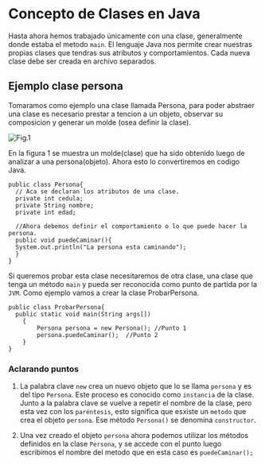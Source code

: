 # Concepto de Clases en Java
Hasta ahora hemos trabajado únicamente con una clase, generalmente donde estaba el metodo `main`. El lenguaje Java nos permite
crear nuestras propias clases que tendras sus atributos y comportamientos. Cada nueva clase debe ser creada en archivo separados.
## Ejemplo clase persona
Tomaramos como ejemplo una clase llamada Persona, para poder abstraer una clase es necesario prestar a tencion a un objeto, 
observar su composicion y generar un molde (osea definir la clase).

![Fig.1](https://entrenamiento-python-basico.readthedocs.io/es/latest/_images/objetos_clases.png)

En la figura 1 se muestra un molde(clase) que ha sido obtenido luego de analizar a una persona(objeto). Ahora esto lo convertiremos en codigo Java.

~~~~
public class Persona{
  // Aca se declaran los atributos de una clase. 
  private int cedula;
  private String nombre;
  private int edad;
  
  //Ahora debemos definir el comportamiento o lo que puede hacer la persona.
  public void puedeCaminar(){  
  System.out.println("La persona esta caminando");  
  }  
}
~~~~

Si queremos probar esta clase necesitaremos de otra clase, una clase que tenga un método `main` y pueda ser reconocida como punto de partida por la `JVM`. Como ejemplo vamos a crear la clase ProbarPersona.

~~~~
public class ProbarPersona{
  public static void main(String args[])
    {
        Persona persona = new Persona(); //Punto 1
        persona.puedeCaminar();  //Punto 2  
    }  
}
~~~~
### Aclarando puntos
1. La palabra clave `new`  crea un nuevo objeto que lo se llama `persona` y es del tipo `Persona`. Este proceso es conocido como `instancia` de la clase. Junto a la palabra clave se vuelve a repetir el nombre de la clase, pero esta vez con los `paréntesis`, esto significa que esxiste un `metodo` que crea el objeto `persona`. Ese método `Persona()` se denomina `constructor`.

2. Una vez creado el objeto `persona` ahora podemos utilizar los métodos definidos en la clase `Persona`, y se accede con el punto luego escribimos el nombre del metodo que en esta caso es `puedeCaminar();`  
